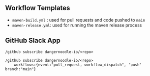 ## Workflow Templates

- `maven-build.yml` : used for pull requests and code pushed to `main`
- `maven-release.yml`: used for running the maven release process

## GitHub Slack App
```
/github subscribe dangernoodle-io/<repo>

/github subscribe dangernoodle-io/<repo> 
    workflows:{event:"pull_request, workflow_dispatch", "push" branch:"main"}
```
